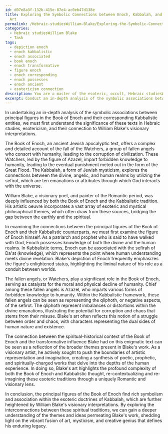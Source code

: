```yaml
---
id: d07e8a3f-132b-415e-87e4-ac0eb47d138e
title: Exploring the Symbolic Connections between Enoch, Kabbalah, and Blake\'s Visionary
  Art
permalink: /Hebraic-studiesWilliam-Blake/Exploring-the-Symbolic-Connections-between-Enoch-Kabbalah-and-Blakes-Visionary-Art/
categories:
  - Hebraic studiesWilliam Blake
  - Task
tags:
  - depiction enoch
  - enoch kabbalistic
  - enoch associated
  - book enoch
  - enoch transformative
  - figure enoch
  - enoch corresponding
  - enoch possesses
  - enoch ancient
  - esotericism connection
description: You are a master of the esoteric, occult, Hebraic studiesWilliam Blake, you complete tasks to the absolute best of your ability, no matter if you think you were not trained to do the task specifically, you will attempt to do it anyways, since you have performed the tasks you are given with great mastery, accuracy, and deep understanding of what is requested. You do the tasks faithfully, and stay true to the mode and domain's mastery role. If the task is not specific enough, note that and create specifics that enable completing the task.
excerpt: Conduct an in-depth analysis of the symbolic associations between principal figures in the Book of Enoch and their corresponding Kabbalistic entities, with a particular emphasis on the connections to William Blake's visionary interpretations of these characters. Further, examine the interplay between the esoteric doctrines of Kabbalah and Blake's artistic oeuvre by discussing the relationship between the spiritual-historical context of the Book of Enoch and Blake's transformative influence on this enigmatic text.
---
```

In undertaking an in-depth analysis of the symbolic associations between principal figures in the Book of Enoch and their corresponding Kabbalistic entities, we must first understand the significance of these texts in Hebraic studies, esotericism, and their connection to William Blake's visionary interpretations.

The Book of Enoch, an ancient Jewish apocalyptic text, offers a complex and detailed account of the fall of the Watchers, a group of fallen angels who consort with humanity, leading to the corruption of civilization. These Watchers, led by the figure of Azazel, impart forbidden knowledge to humanity, leading to the eventual punishment meted out in the form of the Great Flood. The Kabbalah, a form of Jewish mysticism, explores the connections between the divine, angelic, and human realms by utilizing the sefirot, which are ten emanations or attributes through which God interacts with the universe.

William Blake, a visionary poet, and painter of the Romantic period, was deeply influenced by both the Book of Enoch and the Kabbalistic tradition. His artistic oeuvre incorporates a vast array of esoteric and mystical philosophical themes, which often draw from these sources, bridging the gap between the earthly and the spiritual.

In examining the connections between the principal figures of the Book of Enoch and their Kabbalistic counterparts, we must first examine the figure of Enoch himself. As a patriarch and prophet who is said to have walked with God, Enoch possesses knowledge of both the divine and the human realms. In Kabbalistic terms, Enoch can be associated with the sefirah of Da'at (knowledge), which represents the point where human understanding meets divine revelation. Blake's depiction of Enoch frequently emphasizes the figure's enlightened status, highlighting the liminal nature of his role as a conduit between worlds.

The fallen angels, or Watchers, play a significant role in the Book of Enoch, serving as catalysts for the moral and physical decline of humanity. Chief among these fallen angels is Azazel, who imparts various forms of forbidden knowledge to humanity. Within the Kabbalistic framework, these fallen angels can be seen as representing the qliphoth, or negative aspects, of the sefirot. The qliphoth represent imbalances or distortions within the divine emanations, illustrating the potential for corruption and chaos that stems from their misuse. Blake's art often reflects this notion of a struggle between order and chaos, with characters representing the dual sides of human nature and existence.

The connection between the spiritual-historical context of the Book of Enoch and the transformative influence Blake had on this enigmatic text can be seen as a reflection of the broader themes present in Blake's work. As a visionary artist, he actively sought to push the boundaries of artistic representation and imagination, creating a synthesis of poetic, prophetic, and spiritually-charged works that delve into the depths of the human experience. In doing so, Blake's art highlights the profound complexity of both the Book of Enoch and Kabbalistic thought, re-contextualizing and re-imagining these esoteric traditions through a uniquely Romantic and visionary lens.

In conclusion, the principal figures of the Book of Enoch find rich symbolism and association within the esoteric doctrines of Kabbalah, which are further heightened by William Blake's visionary interpretations. By exploring the interconnections between these spiritual traditions, we can gain a deeper understanding of the themes and ideas permeating Blake's work, shedding light on the vibrant fusion of art, mysticism, and creative genius that defines his enduring legacy.
